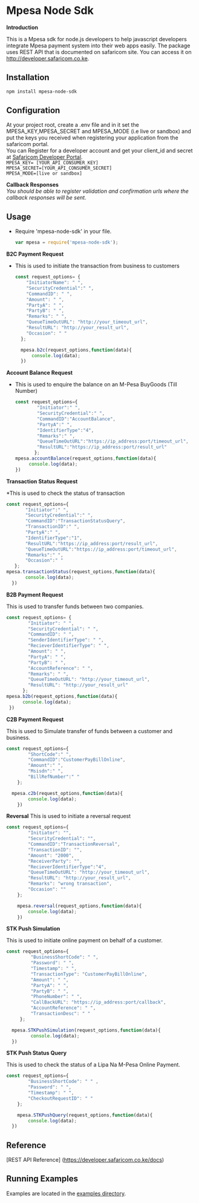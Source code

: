 # Mpesa Node Sdk

**Introduction**

This is a Mpesa sdk for node.js developers to help javascript developers integrate Mpesa payment system into their web apps easily. The package uses REST API that is documented on safaricom site. You can access it on http://developer.safaricom.co.ke.
 
## Installation

```sh
npm install mpesa-node-sdk
```

 
 
## Configuration
 At your project root, create a .env file and in it set the MPESA_KEY,MPESA_SECRET and MPESA_MODE (i.e live or sandbox) and put the keys you received when registering your application from the safaricom portal.<br>
You can Register for a developer account and get your client_id and secret at [Safaricom Developer Portal](http://developer.safaricom.co.ke). <br>
 `MPESA_KEY= [YOUR_API_CONSUMER_KEY]` <br>
 `MPESA_SECRET=[YOUR_API_CONSUMER_SECRET]`<br>
 `MPESA_MODE=[live or sandbox]`<br>

**Callback Responses**<br>
_You should be able to register  validation and confirmation urls where the callback responses will be sent._

## Usage

  * Require 'mpesa-node-sdk' in your file.

    ```js
    var mpesa = require('mpesa-node-sdk');
    ```

**B2C Payment Request**
 * This is used to initiate the transaction  from business to customers

    ```js
    const request_options= {
        "InitiatorName": " ",
        "SecurityCredential":" ",
        "CommandID": " ",
        "Amount": " ",
        "PartyA": " ",
        "PartyB": " ",
        "Remarks": " ",
        "QueueTimeOutURL": "http://your_timeout_url",
        "ResultURL": "http://your_result_url",
        "Occasion": " "
      };

      mpesa.b2c(request_options,function(data){
          console.log(data);
      })
      ```
**Account Balance Request**
 * This is used to enquire the balance on an M-Pesa BuyGoods (Till Number)

    ```javascript
   const request_options={
            "Initiator":" ",
            "SecurityCredential":" ",
            "CommandID":"AccountBalance",
            "PartyA":" ",
            "IdentifierType":"4",
            "Remarks":" ",
            "QueueTimeOutURL":"https://ip_address:port/timeout_url",
            "ResultURL":"https://ip_address:port/result_url"
           };
   mpesa.accountBalance(request_options,function(data){
         console.log(data);
   })
    ```



**Transaction Status Request**

 *This is used to check the status of transaction

   ```javascript
   const request_options={
          "Initiator":" ",
          "SecurityCredential":" ",
          "CommandID":"TransactionStatusQuery",
          "TransactionID":" ",
          "PartyA":" ",
          "IdentifierType":"1",
          "ResultURL":"https://ip_address:port/result_url",
          "QueueTimeOutURL":"https://ip_address:port/timeout_url",
          "Remarks":" ",
          "Occasion":" "
      };
   mpesa.transactionStatus(request_options,function(data){
          console.log(data);
     })
   ```


**B2B Payment Request**

This is used to transfer funds between two companies.

```js
const request_options= {
        "Initiator": " ",
        "SecurityCredential": " ",
        "CommandID": " ",
        "SenderIdentifierType": " ",
        "RecieverIdentifierType": " ",
        "Amount": " ",
        "PartyA": " ",
        "PartyB": " ",
        "AccountReference": " ",
        "Remarks": " ",
        "QueueTimeOutURL": "http://your_timeout_url",
        "ResultURL": "http://your_result_url"
      };
mpesa.b2b(request_options,function(data){
      console.log(data);
 })
```





**C2B Payment Request**

This is used to Simulate transfer of funds between a customer and business.

```javascript
const request_options={
        "ShortCode":" ",
        "CommandID":"CustomerPayBillOnline",
        "Amount":" ",
        "Msisdn":" ",
        "BillRefNumber":" "
    };

  mpesa.c2b(request_options,function(data){
        console.log(data);
    })
 ```

**Reversal**
 This is used to initiate a reversal request

```javascript
const request_options={
        "Initiator": "",
        "SecurityCredential": "",
        "CommandID":"TransactionReversal",
        "TransactionID": "",
        "Amount": "2000",
        "ReceiverParty": "",
        "RecieverIdentifierType":"4",
        "QueueTimeOutURL": "http://your_timeout_url",
        "ResultURL": "http://your_result_url",
        "Remarks": "wrong transaction",
        "Occasion": ""
    };

    mpesa.reversal(request_options,function(data){
        console.log(data);
    })
```


**STK Push Simulation**

This is used to initiate online payment on behalf of a customer.

```javascript
const request_options={
         "BusinessShortCode": " ",
         "Password": " ",
         "Timestamp": " ",
         "TransactionType": "CustomerPayBillOnline",
         "Amount": " ",
         "PartyA": " ",
         "PartyB": " ",
         "PhoneNumber": " ",
         "CallBackURL": "https://ip_address:port/callback",
         "AccountReference": " ",
         "TransactionDesc": " "
     };

  mpesa.STKPushSimulation(request_options,function(data){
         console.log(data);
  })
```


**STK Push Status Query**

 This is used to check the status of a Lipa Na M-Pesa Online Payment.
 
```javascript
const request_options={
        "BusinessShortCode": " " ,
        "Password": " ",
        "Timestamp": " ",
        "CheckoutRequestID": " "
    };

    mpesa.STKPushQuery(request_options,function(data){
        console.log(data);
  })
```

## Reference
   [REST API Reference] (https://developer.safaricom.co.ke/docs)


## Running Examples
Examples are located in the [examples directory](/examples).




